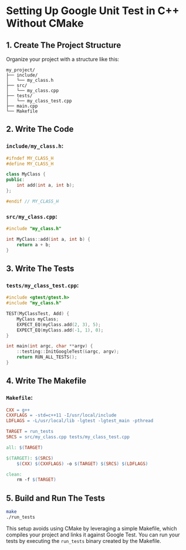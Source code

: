 
# Setting Up Google Unit Test in C++ Without CMake

## 1. Create The Project Structure

Organize your project with a structure like this:

```
my_project/
├── include/
│   └── my_class.h
├── src/
│   └── my_class.cpp
├── tests/
│   └── my_class_test.cpp
├── main.cpp
└── Makefile
```

## 2. Write The Code

### `include/my_class.h`:
```cpp
#ifndef MY_CLASS_H
#define MY_CLASS_H

class MyClass {
public:
    int add(int a, int b);
};

#endif // MY_CLASS_H
```

### `src/my_class.cpp`:
```cpp
#include "my_class.h"

int MyClass::add(int a, int b) {
    return a + b;
}
```

## 3. Write The Tests

### `tests/my_class_test.cpp`:
```cpp
#include <gtest/gtest.h>
#include "my_class.h"

TEST(MyClassTest, Add) {
    MyClass myClass;
    EXPECT_EQ(myClass.add(2, 3), 5);
    EXPECT_EQ(myClass.add(-1, 1), 0);
}

int main(int argc, char **argv) {
    ::testing::InitGoogleTest(&argc, argv);
    return RUN_ALL_TESTS();
}
```

## 4. Write The Makefile

### `Makefile`:
```makefile
CXX = g++
CXXFLAGS = -std=c++11 -I/usr/local/include
LDFLAGS = -L/usr/local/lib -lgtest -lgtest_main -pthread

TARGET = run_tests
SRCS = src/my_class.cpp tests/my_class_test.cpp

all: $(TARGET)

$(TARGET): $(SRCS)
    $(CXX) $(CXXFLAGS) -o $(TARGET) $(SRCS) $(LDFLAGS)

clean:
    rm -f $(TARGET)
```

## 5. Build and Run The Tests

```sh
make
./run_tests
```

This setup avoids using CMake by leveraging a simple Makefile, which compiles your project and links it against Google Test. You can run your tests by executing the `run_tests` binary created by the Makefile.

